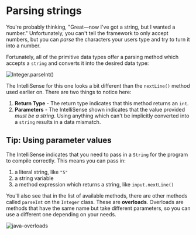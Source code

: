 # Parsing strings

You're probably thinking, "Great—now I've got a string, but I wanted a number." Unfortunately, you can't tell the framework to only accept numbers, but you can _parse_ the characters your users type and try to turn it into a number.

Fortunately, all of the primitive data types offer a parsing method which accepts a `string` and converts it into the desired data type:

![Integer.parseInt()](https://bootcamp-os-lms-prd-public.s3.us-west-2.amazonaws.com/content/32f7d7ade60cacdd79870eda816ca975.png)

The IntelliSense for this one looks a bit different than the `nextLine()` method used earlier on. There are two things to notice here:

1.  **Return Type** - The return type indicates that this method returns an `int`.
2.  **Parameters** - The IntelliSense shown indicates that the value provided _must be a string_. Using anything which can't be implicitly converted into a `string` results in a data mismatch.

## Tip: Using parameter values
The IntelliSense indicates that you need to pass in a `String` for the program to compile correctly. This means you can pass in:

1.  a literal string, like `"5"`
2.  a string variable
3.  a method expression which returns a string, like `input.nextLine()`

You'll also see that in the list of available methods, there are other methods called `parseInt` on the `Integer` class. These are **overloads**. Overloads are methods that have the same name but take different parameters, so you can use a different one depending on your needs.

![java-overloads](https://bootcamp-os-lms-prd-public.s3.us-west-2.amazonaws.com/content/c548221fdf56715fc1efda48df9a2c45.png)

